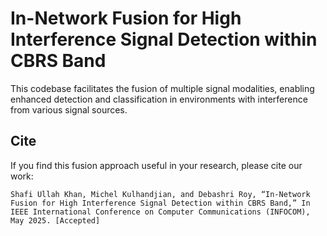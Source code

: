 # In-Network Fusion for High Interference Signal Detection within CBRS Band
This codebase facilitates the fusion of multiple signal modalities, enabling enhanced detection and classification in environments with interference from various signal sources.

## Cite

If you find this fusion approach useful in your research, please cite our work:

```Shafi Ullah Khan, Michel Kulhandjian, and Debashri Roy, “In-Network Fusion for High Interference Signal Detection within CBRS Band,” In IEEE International Conference on Computer Communications (INFOCOM), May 2025. [Accepted]```
